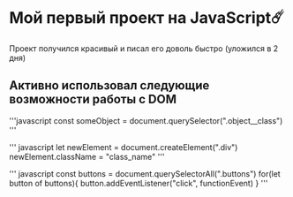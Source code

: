 # Мой первый проект на JavaScript☄️

Проект получился красивый и писал его доволь быстро (уложился в 2 дня)

## Активно использовал следующие возможности работы с DOM
'''javascript
const someObject = document.querySelector(".object__class")
'''

''' javascript
let newElement = document.createElement(".div")
newElement.className = "class_name"
'''

''' javascript
const buttons = document.querySelectorAll(".buttons")
for(let button of buttons){
    button.addEventListener("click", functionEvent)
}
'''